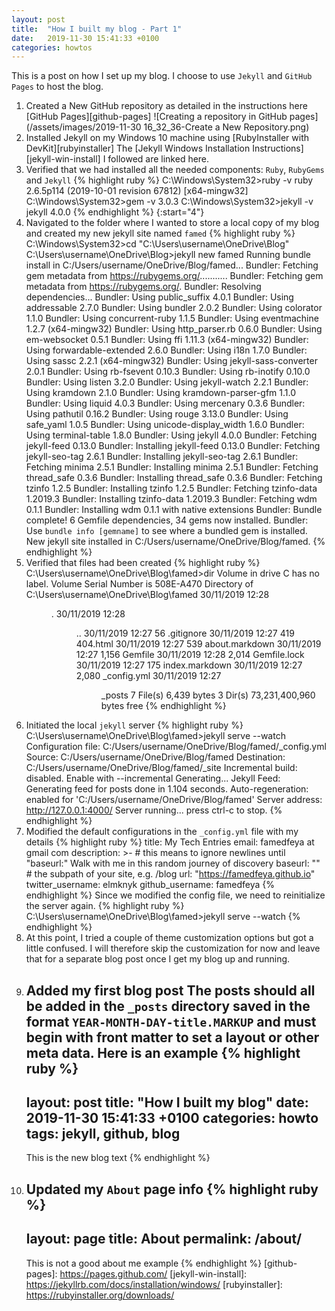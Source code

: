 ```yaml
---
layout: post
title:  "How I built my blog - Part 1"
date:   2019-11-30 15:41:33 +0100
categories: howtos
---
```


This is a post on how I set up my blog. I choose to use `Jekyll` and `GitHub Pages` to host the blog.

1.  Created a New GitHub repository as detailed in the instructions here [GitHub Pages][github-pages] 
    ![Creating a repository in GitHub pages](/assets/images/2019-11-30 16_32_36-Create a New Repository.png)
2.  Installed Jekyll on my Windows 10 machine using [RubyInstaller with DevKit][rubyinstaller]
    The [Jekyll Windows Installation Instructions][jekyll-win-install] I followed are linked here.
3.  Verified that we had installed all the needed components: `Ruby`, `RubyGems` and `Jekyll`
    {% highlight ruby %}
    C:\Windows\System32>ruby -v
    ruby 2.6.5p114 (2019-10-01 revision 67812) [x64-mingw32]
    C:\Windows\System32>gem -v
    3.0.3
    C:\Windows\System32>jekyll -v
    jekyll 4.0.0
    {% endhighlight %}
{:start="4"}
4.  Navigated to the folder where I wanted to store a local copy of my blog and created my new jekyll site named `famed`
    {% highlight ruby %}
    C:\Windows\System32>cd "C:\Users\username\OneDrive\Blog" 
    C:\Users\username\OneDrive\Blog>jekyll new famed
    Running bundle install in C:/Users/username/OneDrive/Blog/famed...
    Bundler: Fetching gem metadata from https://rubygems.org/...........
    Bundler: Fetching gem metadata from https://rubygems.org/.
    Bundler: Resolving dependencies...
    Bundler: Using public_suffix 4.0.1
    Bundler: Using addressable 2.7.0
    Bundler: Using bundler 2.0.2
    Bundler: Using colorator 1.1.0
    Bundler: Using concurrent-ruby 1.1.5
    Bundler: Using eventmachine 1.2.7 (x64-mingw32)
    Bundler: Using http_parser.rb 0.6.0
    Bundler: Using em-websocket 0.5.1
    Bundler: Using ffi 1.11.3 (x64-mingw32)
    Bundler: Using forwardable-extended 2.6.0
    Bundler: Using i18n 1.7.0
    Bundler: Using sassc 2.2.1 (x64-mingw32)
    Bundler: Using jekyll-sass-converter 2.0.1
    Bundler: Using rb-fsevent 0.10.3
    Bundler: Using rb-inotify 0.10.0
    Bundler: Using listen 3.2.0
    Bundler: Using jekyll-watch 2.2.1
    Bundler: Using kramdown 2.1.0
    Bundler: Using kramdown-parser-gfm 1.1.0
    Bundler: Using liquid 4.0.3
    Bundler: Using mercenary 0.3.6
    Bundler: Using pathutil 0.16.2
    Bundler: Using rouge 3.13.0
    Bundler: Using safe_yaml 1.0.5
    Bundler: Using unicode-display_width 1.6.0
    Bundler: Using terminal-table 1.8.0
    Bundler: Using jekyll 4.0.0
    Bundler: Fetching jekyll-feed 0.13.0
    Bundler: Installing jekyll-feed 0.13.0
    Bundler: Fetching jekyll-seo-tag 2.6.1
    Bundler: Installing jekyll-seo-tag 2.6.1
    Bundler: Fetching minima 2.5.1
    Bundler: Installing minima 2.5.1
    Bundler: Fetching thread_safe 0.3.6
    Bundler: Installing thread_safe 0.3.6
    Bundler: Fetching tzinfo 1.2.5
    Bundler: Installing tzinfo 1.2.5
    Bundler: Fetching tzinfo-data 1.2019.3
    Bundler: Installing tzinfo-data 1.2019.3
    Bundler: Fetching wdm 0.1.1
    Bundler: Installing wdm 0.1.1 with native extensions
    Bundler: Bundle complete! 6 Gemfile dependencies, 34 gems now installed.
    Bundler: Use `bundle info [gemname]` to see where a bundled gem is installed.
    New jekyll site installed in C:/Users/username/OneDrive/Blog/famed.
    {% endhighlight %}
5.  Verified that files had been created
    {% highlight ruby %}
    C:\Users\username\OneDrive\Blog\famed>dir
    Volume in drive C has no label.
    Volume Serial Number is 508E-A470 
    Directory of C:\Users\username\OneDrive\Blog\famed
    30/11/2019  12:28    <DIR>          .
    30/11/2019  12:28    <DIR>          ..
    30/11/2019  12:27                56 .gitignore
    30/11/2019  12:27               419 404.html
    30/11/2019  12:27               539 about.markdown
    30/11/2019  12:27             1,156 Gemfile
    30/11/2019  12:28             2,014 Gemfile.lock
    30/11/2019  12:27               175 index.markdown
    30/11/2019  12:27             2,080 _config.yml
    30/11/2019  12:27    <DIR>          _posts
                   7 File(s)          6,439 bytes
                   3 Dir(s)  73,231,400,960 bytes free
    {% endhighlight %} 
6.  Initiated the local `jekyll` server
    {% highlight ruby %}
    C:\Users\username\OneDrive\Blog\famed>jekyll serve --watch
    Configuration file: C:/Users/username/OneDrive/Blog/famed/_config.yml
                Source: C:/Users/username/OneDrive/Blog/famed
           Destination: C:/Users/username/OneDrive/Blog/famed/_site
     Incremental build: disabled. Enable with --incremental
          Generating...
           Jekyll Feed: Generating feed for posts
                        done in 1.104 seconds.
     Auto-regeneration: enabled for 'C:/Users/username/OneDrive/Blog/famed'
        Server address: http://127.0.0.1:4000/
      Server running... press ctrl-c to stop.
    {% endhighlight %}
7.  Modified the default configurations in the `_config.yml` file with my details
    {% highlight ruby %}
    title: My Tech Entries
    email: famedfeya at gmail com
    description: >- # this means to ignore newlines until "baseurl:"
            Walk with me in this random journey of discovery
    baseurl: "" # the subpath of your site, e.g. /blog
    url: "https://famedfeya.github.io" 
    twitter_username: elmknyk
    github_username:  famedfeya
    {% endhighlight %}
    Since we modified the config file, we need to reinitialize the server again.
    {% highlight ruby %}
    C:\Users\username\OneDrive\Blog\famed>jekyll serve --watch
    {% endhighlight %}
8.  At this point, I tried a couple of theme customization options but got a little confused. I will therefore skip the customization for now and leave that for a separate blog post once I get my blog up and running.
9.  Added my first blog post 
    The posts  should all be added in the `_posts` directory saved in the format `YEAR-MONTH-DAY-title.MARKUP` and must begin with front matter to set a layout or other meta data. Here is an example
    {% highlight ruby %}
    ---
    layout: post
    title:  "How I built my blog"
    date:   2019-11-30 15:41:33 +0100
    categories: howto
    tags: jekyll, github, blog
    ---
    This is the new blog text
    {% endhighlight %}
10. Updated my `About` page info
    {% highlight ruby %}
    ---
    layout: page
    title: About 
    permalink: /about/
    ---
    This is not a good about me example
    {% endhighlight %}
    [github-pages]: https://pages.github.com/
    [jekyll-win-install]: https://jekyllrb.com/docs/installation/windows/
    [rubyinstaller]: https://rubyinstaller.org/downloads/


